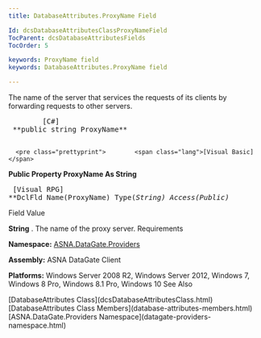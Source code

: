 ```yaml
---
title: DatabaseAttributes.ProxyName Field

Id: dcsDatabaseAttributesClassProxyNameField
TocParent: dcsDatabaseAttributesFields
TocOrder: 5

keywords: ProxyName field
keywords: DatabaseAttributes.ProxyName field

---
```


The name of the server that services the requests of its clients by forwarding requests to other servers.
<pre class="prettyprint">        <span class="lang">[C#]</span>
 **public string ProxyName** 
      </pre>
      <pre class="prettyprint">        <span class="lang">[Visual Basic] </span>
 **Public Property ProxyName As String** 
      </pre>
      <pre class="prettyprint">        <span class="lang">[Visual RPG]</span>
 **DclFld Name(ProxyName) Type(*String) Access(*Public)** 
      </pre>

Field
 Value

**String** . The name of the proxy server.
Requirements

**Namespace:** [ ASNA.DataGate.Providers](datagate-providers-namespace.html) 

**Assembly:** ASNA DataGate Client

**Platforms:** Windows Server 2008 R2, Windows Server 2012, Windows 7, Windows 8 Pro, Windows 8.1 Pro, Windows 10
See Also

<dl />
      [DatabaseAttributes Class](dcsDatabaseAttributesClass.html)
      <br />
      [DatabaseAttributes Class Members](database-attributes-members.html)
      <br />
      [ASNA.DataGate.Providers Namespace](datagate-providers-namespace.html)

